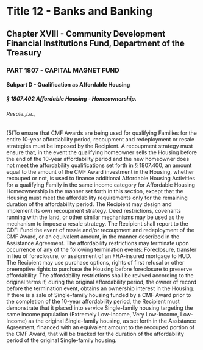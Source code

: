 
# Title 12 - Banks and Banking
## Chapter XVIII - Community Development Financial Institutions Fund, Department of the Treasury
### PART 1807 - CAPITAL MAGNET FUND
#### Subpart D - Qualification as Affordable Housing
##### § 1807.402 Affordable Housing - Homeownership.
###### Resale.,i.e.,

(5)To ensure that CMF Awards are being used for qualifying Families for the entire 10-year affordability period, recoupment and redeployment or resale strategies must be imposed by the Recipient. A recoupment strategy must ensure that, in the event the qualifying homeowner sells the Housing before the end of the 10-year affordability period and the new homeowner does not meet the affordability qualifications set forth in § 1807.400, an amount equal to the amount of the CMF Award investment in the Housing, whether recouped or not, is used to finance additional Affordable Housing Activities for a qualifying Family in the same income category for Affordable Housing Homeownership in the manner set forth in this section, except that the Housing must meet the affordability requirements only for the remaining duration of the affordability period. The Recipient may design and implement its own recoupment strategy. Deed restrictions, covenants running with the land, or other similar mechanisms may be used as the mechanism to impose a resale strategy. The Recipient shall report to the CDFI Fund the event of resale and/or recoupment and redeployment of the CMF Award, or an equivalent amount, in the manner described in the Assistance Agreement. The affordability restrictions may terminate upon occurrence of any of the following termination events: Foreclosure, transfer in lieu of foreclosure, or assignment of an FHA-insured mortgage to HUD. The Recipient may use purchase options, rights of first refusal or other preemptive rights to purchase the Housing before foreclosure to preserve affordability. The affordability restrictions shall be revived according to the original terms if, during the original affordability period, the owner of record before the termination event, obtains an ownership interest in the Housing. If there is a sale of Single-family housing funded by a CMF Award prior to the completion of the 10-year affordability period, the Recipient must demonstrate that it placed into service Single-family housing targeting the same income population (Extremely Low-Income, Very Low-Income, Low-Income) as the original Single-family housing, as set forth in the Assistance Agreement, financed with an equivalent amount to the recouped portion of the CMF Award, that will be tracked for the duration of the affordability period of the original Single-family housing.
